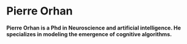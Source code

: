 # Pierre Orhan
**Pierre Orhan is a Phd in Neuroscience and artificial intelligence. He specializes in modeling the emergence of cognitive algorithms.**

[//]: # ()
[//]: # (![Academic Pages template example]&#40;images/homepage.png "Academic Pages template example"&#41;)

[//]: # ()
[//]: # (# Getting Started)

[//]: # ()
[//]: # (1. Register a GitHub account if you don't have one and confirm your e-mail &#40;required!&#41;)

[//]: # (1. Click the "Use this template" button in the top right.)

[//]: # (1. On the "New repository" page, enter your repository name as "[your GitHub username].github.io", which will also be your website's URL.)

[//]: # (1. Set site-wide configuration and add your content.)

[//]: # (1. Upload any files &#40;like PDFs, .zip files, etc.&#41; to the `files/` directory. They will appear at https://[your GitHub username].github.io/files/example.pdf.)

[//]: # (1. Check status by going to the repository settings, in the "GitHub pages" section)

[//]: # (1. &#40;Optional&#41; Use the Jupyter notebooks or python scripts in the `markdown_generator` folder to generate markdown files for publications and talks from a TSV file.)

[//]: # ()
[//]: # (See more info at https://academicpages.github.io/)

[//]: # ()
[//]: # (## Running locally)

[//]: # ()
[//]: # (When you are initially working your website, it is very useful to be able to preview the changes locally before pushing them to GitHub. To work locally you will need to:)

[//]: # ()
[//]: # (1. Clone the repository and made updates as detailed above.)

[//]: # (1. Make sure you have ruby-dev, bundler, and nodejs installed)

[//]: # (    )
[//]: # (    On most Linux distribution and [Windows Subsystem Linux]&#40;https://learn.microsoft.com/en-us/windows/wsl/about&#41; the command is:)

[//]: # (    ```bash)

[//]: # (    sudo apt install ruby-dev ruby-bundler nodejs)

[//]: # (    ```)

[//]: # (    If you see error `Unable to locate package ruby-bundler`, `Unable to locate package nodejs `, run the following:)

[//]: # (    ```bash)

[//]: # (    sudo apt update && sudo apt upgrade -y)

[//]: # (    ```)

[//]: # (    then try run `sudo apt install ruby-dev ruby-bundler nodejs` again.)

[//]: # ()
[//]: # (    On MacOS the commands are:)

[//]: # (    ```bash)

[//]: # (    brew install ruby)

[//]: # (    brew install node)

[//]: # (    gem install bundler)

[//]: # (    ```)

[//]: # (1. Run `bundle install` to install ruby dependencies. If you get errors, delete Gemfile.lock and try again.)

[//]: # ()
[//]: # (    If you see file permission error like `Fetching bundler-2.6.3.gem ERROR:  While executing gem &#40;Gem::FilePermissionError&#41; You don't have write permissions for the /var/lib/gems/3.2.0 directory.` or `Bundler::PermissionError: There was an error while trying to write to /usr/local/bin.`)

[//]: # (    Install Gems Locally &#40;Recommended&#41;:)

[//]: # (    ```bash)

[//]: # (    bundle config set --local path 'vendor/bundle')

[//]: # (    ```)

[//]: # (    then try run `bundle install` again. If succeeded, you should see a folder called `vendor` and open `.gitignore` then add `vendor` inside it.)

[//]: # ()
[//]: # (1. Run `jekyll serve -l -H localhost` to generate the HTML and serve it from `localhost:4000` the local server will automatically rebuild and refresh the pages on change.)

[//]: # (    You may also try `bundle exec jekyll serve -l -H localhost` to ensure jekyll to use specific dependencies on your own local machine.)

[//]: # ()
[//]: # (If you are running on Linux it may be necessary to install some additional dependencies prior to being able to run locally: `sudo apt install build-essential gcc make`)

[//]: # ()
[//]: # (## Using Docker)

[//]: # ()
[//]: # (Working from a different OS, or just want to avoid installing dependencies? You can use the provided `Dockerfile` to build a container that will run the site for you if you have [Docker]&#40;https://www.docker.com/&#41; installed.)

[//]: # ()
[//]: # (You can build and execute the container by running the following command in the repository:)

[//]: # ()
[//]: # (```bash)

[//]: # (docker compose up)

[//]: # (```)

[//]: # ()
[//]: # (You should now be able to access the website from `localhost:4000`.)

[//]: # ()
[//]: # (# Maintenance)

[//]: # ()
[//]: # (Bug reports and feature requests to the template should be [submitted via GitHub]&#40;https://github.com/academicpages/academicpages.github.io/issues/new/choose&#41;. For questions concerning how to style the template, please feel free to start a [new discussion on GitHub]&#40;https://github.com/academicpages/academicpages.github.io/discussions&#41;.)

[//]: # ()
[//]: # (This repository was forked &#40;then detached&#41; by [Stuart Geiger]&#40;https://github.com/staeiou&#41; from the [Minimal Mistakes Jekyll Theme]&#40;https://mmistakes.github.io/minimal-mistakes/&#41;, which is © 2016 Michael Rose and released under the MIT License &#40;see LICENSE.md&#41;. It is currently being maintained by [Robert Zupko]&#40;https://github.com/rjzupkoii&#41; and additional maintainers would be welcomed.)

[//]: # ()
[//]: # (## Bugfixes and enhancements)

[//]: # ()
[//]: # (If you have bugfixes and enhancements that you would like to submit as a pull request, you will need to [fork]&#40;https://docs.github.com/en/pull-requests/collaborating-with-pull-requests/working-with-forks/fork-a-repo&#41; this repository as opposed to using it as a template. This will also allow you to [synchronize your copy]&#40;https://docs.github.com/en/pull-requests/collaborating-with-pull-requests/working-with-forks/syncing-a-fork&#41; of template to your fork as well.)

[//]: # ()
[//]: # (Unfortunately, one logistical issue with a template theme like Academic Pages that makes it a little tricky to get bug fixes and updates to the core theme. If you use this template and customize it, you will probably get merge conflicts if you attempt to synchronize. If you want to save your various .yml configuration files and markdown files, you can delete the repository and fork it again. Or you can manually patch.)

[//]: # ()
[//]: # (---)

[//]: # (<div align="center">)

[//]: # (    )
[//]: # (![pages-build-deployment]&#40;https://github.com/academicpages/academicpages.github.io/actions/workflows/pages/pages-build-deployment/badge.svg&#41;)

[//]: # ([![GitHub contributors]&#40;https://img.shields.io/github/contributors/academicpages/academicpages.github.io.svg&#41;]&#40;https://github.com/academicpages/academicpages.github.io/graphs/contributors&#41;)

[//]: # ([![GitHub release]&#40;https://img.shields.io/github/v/release/academicpages/academicpages.github.io&#41;]&#40;https://github.com/academicpages/academicpages.github.io/releases/latest&#41;)

[//]: # ([![GitHub license]&#40;https://img.shields.io/github/license/academicpages/academicpages.github.io?color=blue&#41;]&#40;https://github.com/academicpages/academicpages.github.io/blob/master/LICENSE&#41;)

[//]: # ()
[//]: # ([![GitHub stars]&#40;https://img.shields.io/github/stars/academicpages/academicpages.github.io&#41;]&#40;https://github.com/academicpages/academicpages.github.io&#41;)

[//]: # ([![GitHub forks]&#40;https://img.shields.io/github/forks/academicpages/academicpages.github.io&#41;]&#40;https://github.com/academicpages/academicpages.github.io/fork&#41;)

[//]: # (</div>)

